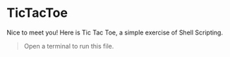 # TicTacToe
Nice to meet you! Here is Tic Tac Toe, a simple exercise of Shell Scripting. 

> Open a terminal to run this file. 

